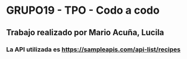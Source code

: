 # GRUPO19 - TPO - Codo a codo
## Trabajo realizado por Mario Acuña, Lucila
### La API utilizada es https://sampleapis.com/api-list/recipes
